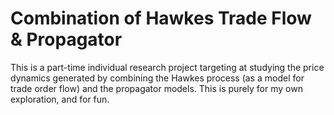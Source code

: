 # Combination of Hawkes Trade Flow & Propagator

This is a part-time individual research project targeting at studying the price dynamics generated by combining the Hawkes process (as a model for trade order flow) and the propagator models. This is purely for my own exploration, and for fun.
